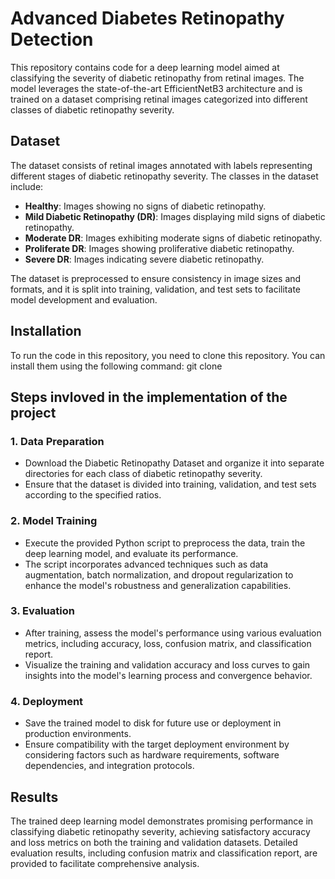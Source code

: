 # Advanced Diabetes Retinopathy Detection

This repository contains code for a deep learning model aimed at classifying the severity of diabetic retinopathy from retinal images. The model leverages the state-of-the-art EfficientNetB3 architecture and is trained on a dataset comprising retinal images categorized into different classes of diabetic retinopathy severity.

## Dataset

The dataset consists of retinal images annotated with labels representing different stages of diabetic retinopathy severity. The classes in the dataset include:

- **Healthy**: Images showing no signs of diabetic retinopathy.
- **Mild Diabetic Retinopathy (DR)**: Images displaying mild signs of diabetic retinopathy.
- **Moderate DR**: Images exhibiting moderate signs of diabetic retinopathy.
- **Proliferate DR**: Images showing proliferative diabetic retinopathy.
- **Severe DR**: Images indicating severe diabetic retinopathy.

The dataset is preprocessed to ensure consistency in image sizes and formats, and it is split into training, validation, and test sets to facilitate model development and evaluation.

## Installation

To run the code in this repository, you need to clone this repository. You can install them using the following command: git clone 


## Steps invloved in the implementation of the project

### 1. Data Preparation
- Download the Diabetic Retinopathy Dataset and organize it into separate directories for each class of diabetic retinopathy severity.
- Ensure that the dataset is divided into training, validation, and test sets according to the specified ratios.

### 2. Model Training
- Execute the provided Python script to preprocess the data, train the deep learning model, and evaluate its performance.
- The script incorporates advanced techniques such as data augmentation, batch normalization, and dropout regularization to enhance the model's robustness and generalization capabilities.

### 3. Evaluation
- After training, assess the model's performance using various evaluation metrics, including accuracy, loss, confusion matrix, and classification report.
- Visualize the training and validation accuracy and loss curves to gain insights into the model's learning process and convergence behavior.

### 4. Deployment
- Save the trained model to disk for future use or deployment in production environments.
- Ensure compatibility with the target deployment environment by considering factors such as hardware requirements, software dependencies, and integration protocols.

## Results

The trained deep learning model demonstrates promising performance in classifying diabetic retinopathy severity, achieving satisfactory accuracy and loss metrics on both the training and validation datasets. Detailed evaluation results, including confusion matrix and classification report, are provided to facilitate comprehensive analysis.
